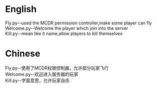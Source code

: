 # English
Fly.py--used the MCDR permission controller,make some player can fly<br>
Welcome.py--Welcome the player which join into the server<br>
Kill.py--mean like it name,allow players to kill themselves<br>
# Chinese
Fly.py--使用了MCDR权限控制器，允许部分玩家飞行<br>
Welcome.py--欢迎进入服务器的玩家<br>
Kill.py--字面意思，允许玩家自杀<br>
